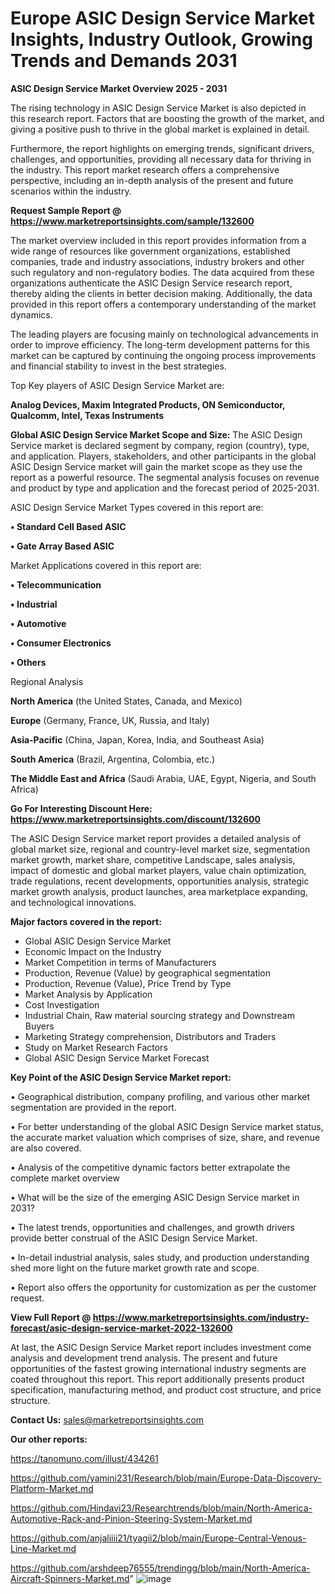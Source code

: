 # Europe ASIC Design Service Market Insights, Industry Outlook, Growing Trends and Demands 2031

<Strong> ASIC Design Service Market Overview 2025 - 2031</strong>

The rising technology in ASIC Design Service Market is also depicted in this research report. Factors that are boosting the growth of the market, and giving a positive push to thrive in the global market is explained in detail.

Furthermore, the report highlights on emerging trends, significant drivers, challenges, and opportunities, providing all necessary data for thriving in the industry. This report market research offers a comprehensive perspective, including an in-depth analysis of the present and future scenarios within the industry.

<strong>Request Sample Report @ <a href=https://www.marketreportsinsights.com/sample/132600>https://www.marketreportsinsights.com/sample/132600</a></strong>

The market overview included in this report provides information from a wide range of resources like government organizations, established companies, trade and industry associations, industry brokers and other such regulatory and non-regulatory bodies. The data acquired from these organizations authenticate the ASIC Design Service research report, thereby aiding the clients in better decision making. Additionally, the data provided in this report offers a contemporary understanding of the market dynamics.

The leading players are focusing mainly on technological advancements in order to improve efficiency. The long-term development patterns for this market can be captured by continuing the ongoing process improvements and financial stability to invest in the best strategies.

Top Key players of ASIC Design Service Market are:

<strong>Analog Devices, Maxim Integrated Products, ON Semiconductor, Qualcomm, Intel, Texas Instruments</strong>

<strong><b>Global ASIC Design Service Market Scope and Size:</b></strong>
The ASIC Design Service market is declared segment by company, region (country), type, and application. Players, stakeholders, and other participants in the global ASIC Design Service market will gain the market scope as they use the report as a powerful resource. The segmental analysis focuses on revenue and product by type and application and the forecast period of 2025-2031.

ASIC Design Service Market Types covered in this report are:

<strong>• Standard Cell Based ASIC

• Gate Array Based ASIC</strong>

Market Applications covered in this report are:

<strong>• Telecommunication

• Industrial

• Automotive

• Consumer Electronics

• Others</strong> 

Regional Analysis

<strong>North America</strong> (the United States, Canada, and Mexico)

<strong>Europe</strong> (Germany, France, UK, Russia, and Italy)

<strong>Asia-Pacific</strong> (China, Japan, Korea, India, and Southeast Asia)

<strong>South America</strong> (Brazil, Argentina, Colombia, etc.)

<strong>The Middle East and Africa</strong> (Saudi Arabia, UAE, Egypt, Nigeria, and South Africa)

<strong>Go For Interesting Discount Here: <a href=https://www.marketreportsinsights.com/discount/132600>https://www.marketreportsinsights.com/discount/132600</a></strong>

The ASIC Design Service market report provides a detailed analysis of global market size, regional and country-level market size, segmentation market growth, market share, competitive Landscape, sales analysis, impact of domestic and global market players, value chain optimization, trade regulations, recent developments, opportunities analysis, strategic market growth analysis, product launches, area marketplace expanding, and technological innovations.

<strong><b>Major factors covered in the report:</b></strong>
<ul>
  <li>Global ASIC Design Service Market </li>
  <li>Economic Impact on the Industry</li>
  <li>Market Competition in terms of Manufacturers</li>
  <li>Production, Revenue (Value) by geographical segmentation</li>
  <li>Production, Revenue (Value), Price Trend by Type</li>
  <li>Market Analysis by Application</li>
  <li>Cost Investigation</li>
  <li>Industrial Chain, Raw material sourcing strategy and Downstream Buyers</li>
  <li>Marketing Strategy comprehension, Distributors and Traders</li>
  <li>Study on Market Research Factors</li>
  <li>Global ASIC Design Service Market Forecast</li>
</ul>

<strong><b>Key Point of the ASIC Design Service Market report:</b></strong>

• Geographical distribution, company profiling, and various other market segmentation are provided in the report.

• For better understanding of the global ASIC Design Service market status, the accurate market valuation which comprises of size, share, and revenue are also covered.

• Analysis of the competitive dynamic factors better extrapolate the complete market overview

• What will be the size of the emerging ASIC Design Service market in 2031?

• The latest trends, opportunities and challenges, and growth drivers provide better construal of the ASIC Design Service Market.

• In-detail industrial analysis, sales study, and production understanding shed more light on the future market growth rate and scope.

• Report also offers the opportunity for customization as per the customer request.

<strong><b>View Full Report @ <a href=https://www.marketreportsinsights.com/industry-forecast/asic-design-service-market-2022-132600>https://www.marketreportsinsights.com/industry-forecast/asic-design-service-market-2022-132600</a></b></strong>


At last, the ASIC Design Service Market report includes investment come analysis and development trend analysis. The present and future opportunities of the fastest growing international industry segments are coated throughout this report. This report additionally presents product specification, manufacturing method, and product cost structure, and price structure.

<strong>Contact Us:</strong>
sales@marketreportsinsights.com

<strong>Our other reports:</strong>

<a href=https://tanomuno.com/illust/434261>https://tanomuno.com/illust/434261</a>

<a href=https://github.com/yamini231/Research/blob/main/Europe-Data-Discovery-Platform-Market.md>https://github.com/yamini231/Research/blob/main/Europe-Data-Discovery-Platform-Market.md</a>

<a href=https://github.com/Hindavi23/Researchtrends/blob/main/North-America-Automotive-Rack-and-Pinion-Steering-System-Market.md>https://github.com/Hindavi23/Researchtrends/blob/main/North-America-Automotive-Rack-and-Pinion-Steering-System-Market.md</a>

<a href=https://github.com/anjaliiii21/tyagii2/blob/main/Europe-Central-Venous-Line-Market.md>https://github.com/anjaliiii21/tyagii2/blob/main/Europe-Central-Venous-Line-Market.md</a>

<a href=https://github.com/arshdeep76555/trendingg/blob/main/North-America-Aircraft-Spinners-Market.md>https://github.com/arshdeep76555/trendingg/blob/main/North-America-Aircraft-Spinners-Market.md</a>"
![image](https://github.com/user-attachments/assets/fc26be3b-5b11-454e-a84b-40f7c6b91bb0)
